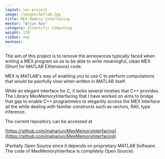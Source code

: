 ```yaml
---
layout: soc-project
image: /images/matlab.jpg
title: MEX Memory Interfacing
mentor: "Arjun Rao"
category: Scientific Computing
weight: 170
ribbon: new
mentees:
---
```


The aim of this project is to remove the annoyances typically faced when writing a MEX program so as to be able to write meaningful, clean MEX (Short for MATLAB EXtensions) code.

<!--break-->

MEX is MATLAB's way of enabling you to use C to perform computations that would be painfully slow when written in MATLAB itself. 


While an elegant interface for C, it lacks several niceties that C++ provides. The Library MexMemoryInterfacing that I have worked on aims to bridge that gap to enable C++ programmers to elegantly access the MEX Interface all the while dealing with familiar constructs such as vectors, RAII, type inference.

The current repository can be accessed at 

[https://github.com/maharjun/MexMemoryInterfacing](https://github.com/maharjun/MexMemoryInterfacing)

(Partially Open Source since it depends on proprietary MATLAB Software. The code of MexMemoryInterface is completely Open Source)
